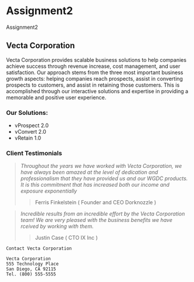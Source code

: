 # Assignment2
 Assignment2

## Vecta Corporation 
 Vecta Corporation provides scalable business solutions to help companies achieve success through revenue increase, cost management, and user satisfaction. Our approach stems from the three most important business growth aspects: helping companies reach prospects, assist in converting prospects to customers, and assist in retaining those customers. This is accomplished through our interactive solutions and expertise in providing a memorable and positive user experience. 

### Our Solutions:
- vProspect 2.0
- vConvert 2.0
- vRetain 1.0

### Client Testimonials

> *Throughout the years we have worked with Vecta Corporation, we have always been amazed at the level of dedication and professionalism that they have provided us and our WGDC products. It is this commitment that has increased both our income and exposure exponentially*
>>Ferris Finkelstein ( Founder and CEO Dorknozzle )


> *Incredible results from an incredible effort by the Vecta Corporation team! We are very pleased with the business benefits we have rceived by working with them.*
>> Justin Case ( CTO IX Inc )


```
Contact Vecta Corporation

Vecta Corporation
555 Technology Place
San Diego, CA 92115
Tel. (800) 555-5555
```

